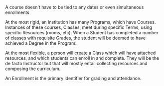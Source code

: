 A course doesn't have to be tied to any dates or even simultaneous enrollments

At the most rigid, an Institution has many Programs, which have Courses. Instances of these courses, Classes, meet during specific Terms, using specific Resources (rooms, etc). When a Student has completed a number of classes with requisite Grades, the student will be deemed to have achieved a Degree in the Program.

At the most flexible, a person will create a Class which will have attached resources, and which students can enroll in and complete. They will be the de facto Instructor but that will mostly entail collecting resources and composing the curriculum.

An Enrollment is the primary identifier for grading and attendance.
